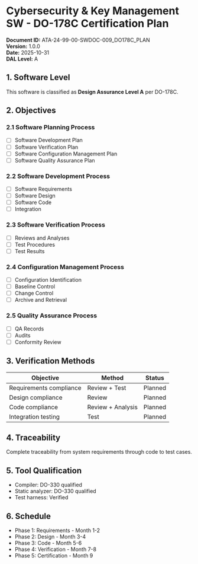 # Cybersecurity & Key Management SW - DO-178C Certification Plan

**Document ID:** ATA-24-99-00-SWDOC-009_DO178C_PLAN  
**Version:** 1.0.0  
**Date:** 2025-10-31  
**DAL Level:** A

## 1. Software Level

This software is classified as **Design Assurance Level A** per DO-178C.

## 2. Objectives

### 2.1 Software Planning Process
- [ ] Software Development Plan
- [ ] Software Verification Plan
- [ ] Software Configuration Management Plan
- [ ] Software Quality Assurance Plan

### 2.2 Software Development Process
- [ ] Software Requirements
- [ ] Software Design
- [ ] Software Code
- [ ] Integration

### 2.3 Software Verification Process
- [ ] Reviews and Analyses
- [ ] Test Procedures
- [ ] Test Results

### 2.4 Configuration Management Process
- [ ] Configuration Identification
- [ ] Baseline Control
- [ ] Change Control
- [ ] Archive and Retrieval

### 2.5 Quality Assurance Process
- [ ] QA Records
- [ ] Audits
- [ ] Conformity Review

## 3. Verification Methods

| Objective | Method | Status |
|-----------|--------|--------|
| Requirements compliance | Review + Test | Planned |
| Design compliance | Review | Planned |
| Code compliance | Review + Analysis | Planned |
| Integration testing | Test | Planned |

## 4. Traceability

Complete traceability from system requirements through code to test cases.

## 5. Tool Qualification

- Compiler: DO-330 qualified
- Static analyzer: DO-330 qualified
- Test harness: Verified

## 6. Schedule

- Phase 1: Requirements - Month 1-2
- Phase 2: Design - Month 3-4
- Phase 3: Code - Month 5-6
- Phase 4: Verification - Month 7-8
- Phase 5: Certification - Month 9
